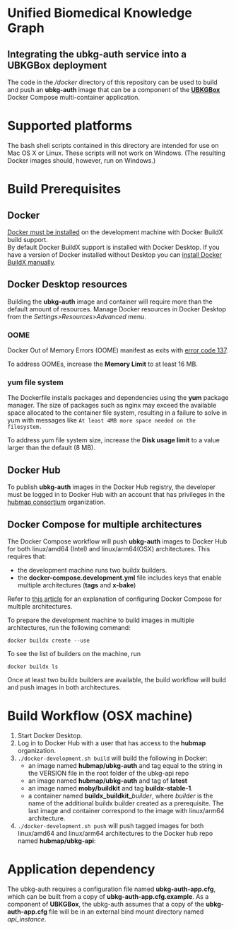 # Unified Biomedical Knowledge Graph

## Integrating the ubkg-auth service into a UBKGBox deployment

The code in the _/docker_ directory of this repository can be used to build and push
an **ubkg-auth** image that can be a component of the **[UBKGBox](https://github.com/x-atlas-consortia/ubkg-box)** Docker Compose multi-container application.

# Supported platforms
The bash shell scripts contained in this directory are intended for use on Mac OS X or Linux. 
These scripts will not work on Windows. 
(The resulting Docker images should, however, run on Windows.)

# Build Prerequisites
## Docker
[Docker must be installed](https://docs.docker.com/engine/install/) on the development machine with Docker BuildX build support.  
By default Docker BuildX support is installed with Docker Desktop.  If you have a version of Docker installed without Desktop you can [install Docker BuildX manually](https://docs.docker.com/build/install-buildx/).

## Docker Desktop resources
Building the **ubkg-auth** image and container will require more than the default amount of resources.
Manage Docker resources in Docker Desktop from the _Settings>Resources>Advanced_ menu.
### OOME
Docker Out of Memory Errors (OOME) manifest as exits with [error code 137](https://medium.com/javarevisited/understanding-and-resolving-docker-exit-code-73ff617230cf). 

To address OOMEs, increase the **Memory Limit** to at least 16 MB.

### yum file system
The Dockerfile installs packages and dependencies using the **yum** package manager. 
The size of packages such as nginx may exceed the available space allocated to the container file system, resulting
in a failure to solve in yum with messages like `At least 4MB more space needed on the filesystem.`

To address yum file system size, increase the **Disk usage limit** to a value larger than the default (8 MB).

## Docker Hub
To publish **ubkg-auth** images in the Docker Hub registry, the developer must be logged in to Docker Hub with an account that has privileges in the [hubmap consortium](https://hub.docker.com/orgs/hubmap/teams/consortium/members) organization.

## Docker Compose for multiple architectures
The Docker Compose workflow will push **ubkg-auth** images to Docker Hub for both 
linux/amd64 (Intel) and linux/arm64(OSX) architectures. This requires that:
- the development machine runs two buildx builders.
- the **docker-compose.development.yml** file includes keys that enable multiple architectures (**tags** and **x-bake**)

Refer to [this article](architecture-builds-are-possible-with-docker-compose-kind-of-2a4e8d166c56) for an explanation of configuring Docker Compose for multiple architectures.

To prepare the development machine to build images in multiple architectures, run the following command:

`docker buildx create --use`

To see the list of builders on the machine, run

`docker buildx ls`

Once at least two buildx builders are available, the build workflow will build and push images in both architectures.

# Build Workflow (OSX machine)
1. Start Docker Desktop.
2. Log in to Docker Hub with a user that has access to the **hubmap** organization.
3. `./docker-development.sh build` will build the following in Docker:
   - an image named **hubmap/ubkg-auth** and tag equal to the string in the VERSION file in the root folder of the ubkg-api repo
   - an image named **hubmap/ubkg-auth** and tag of **latest**
   - an image named **moby/buildkit** and tag **buildx-stable-1**.
   - a container named **buildx_buildkit_**_builder_, where _builder_ is the name of the additional buildx builder created as a prerequisite. 
   The last image and container correspond to the image with linux/arm64 architecture.
4. `./docker-development.sh push` will push tagged images for both linux/amd64 and linux/arm64 architectures to the Docker hub repo named **hubmap/ubkg-api**:

# Application dependency
The ubkg-auth requires a configuration file named **ubkg-auth-app.cfg**, which can be built from a copy of **ubkg-auth-app.cfg.example**.
As a component of  **UBKGBox**, the ubkg-auth assumes that a copy of the **ubkg-auth-app.cfg** file will be in an external bind mount directory named _api_instance_.
